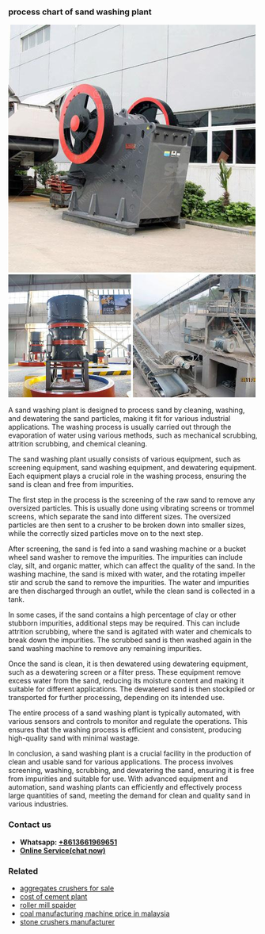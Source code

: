 <h3>process chart of sand washing plant</h3><img src='1708663491.jpg' alt=''><p>A sand washing plant is designed to process sand by cleaning, washing, and dewatering the sand particles, making it fit for various industrial applications. The washing process is usually carried out through the evaporation of water using various methods, such as mechanical scrubbing, attrition scrubbing, and chemical cleaning.</p><p>The sand washing plant usually consists of various equipment, such as screening equipment, sand washing equipment, and dewatering equipment. Each equipment plays a crucial role in the washing process, ensuring the sand is clean and free from impurities.</p><p>The first step in the process is the screening of the raw sand to remove any oversized particles. This is usually done using vibrating screens or trommel screens, which separate the sand into different sizes. The oversized particles are then sent to a crusher to be broken down into smaller sizes, while the correctly sized particles move on to the next step.</p><p>After screening, the sand is fed into a sand washing machine or a bucket wheel sand washer to remove the impurities. The impurities can include clay, silt, and organic matter, which can affect the quality of the sand. In the washing machine, the sand is mixed with water, and the rotating impeller stir and scrub the sand to remove the impurities. The water and impurities are then discharged through an outlet, while the clean sand is collected in a tank.</p><p>In some cases, if the sand contains a high percentage of clay or other stubborn impurities, additional steps may be required. This can include attrition scrubbing, where the sand is agitated with water and chemicals to break down the impurities. The scrubbed sand is then washed again in the sand washing machine to remove any remaining impurities.</p><p>Once the sand is clean, it is then dewatered using dewatering equipment, such as a dewatering screen or a filter press. These equipment remove excess water from the sand, reducing its moisture content and making it suitable for different applications. The dewatered sand is then stockpiled or transported for further processing, depending on its intended use.</p><p>The entire process of a sand washing plant is typically automated, with various sensors and controls to monitor and regulate the operations. This ensures that the washing process is efficient and consistent, producing high-quality sand with minimal wastage.</p><p>In conclusion, a sand washing plant is a crucial facility in the production of clean and usable sand for various applications. The process involves screening, washing, scrubbing, and dewatering the sand, ensuring it is free from impurities and suitable for use. With advanced equipment and automation, sand washing plants can efficiently and effectively process large quantities of sand, meeting the demand for clean and quality sand in various industries.</p><h3>Contact us</h3><ul><li><strong>Whatsapp:&nbsp;<a href="https://wa.me/8613661969651">+8613661969651</a></strong></li><li><a href="https://swt.shibang-china.com/?git&amp;zhl&amp;process chart of sand washing plant"><strong>Online Service(chat now)</strong></a></li></ul><h3>Related</h3><ul><li><a href='aggregates crushers for sale.md'>aggregates crushers for sale</a></li><li><a href='cost of cement plant.md'>cost of cement plant</a></li><li><a href='roller mill spaider.md'>roller mill spaider</a></li><li><a href='coal manufacturing machine price in malaysia.md'>coal manufacturing machine price in malaysia</a></li><li><a href='stone crushers manufacturer.md'>stone crushers manufacturer</a></li></ul>